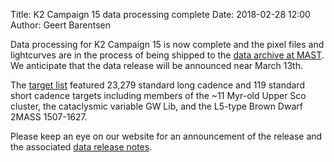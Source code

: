 Title: K2 Campaign 15 data processing complete
Date: 2018-02-28 12:00
Author: Geert Barentsen

Data processing for K2 Campaign 15 is now complete
and the pixel files and lightcurves are in the process
of being shipped to the [data archive at MAST](http://archive.stsci.edu/k2).
We anticipate that the data release will be announced near March 13th.

The [target list](k2-approved-programs.html#campaign-15) featured
23,279 standard long cadence and 119 standard short cadence targets
including members of the ~11 Myr-old Upper Sco cluster,
the cataclysmic variable GW Lib,
and the L5-type Brown Dwarf
2MASS 1507-1627.

Please keep an eye on our website for an announcement of the release
and the associated [data release notes](k2-data-release-notes.html).
